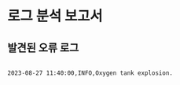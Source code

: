 # 로그 분석 보고서

## 발견된 오류 로그

```2023-08-27 11:35:00,INFO,Oxygen tank unstable.

2023-08-27 11:40:00,INFO,Oxygen tank explosion.

```
